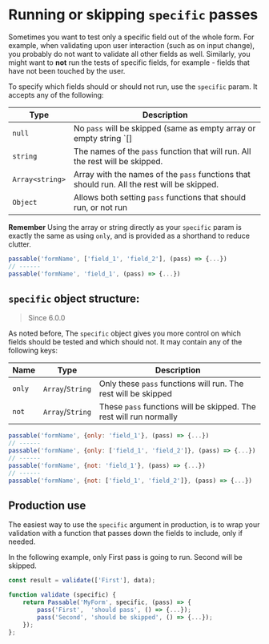 # Running or skipping `specific` passes
Sometimes you want to test only a specific field out of the whole form. For example, when validating upon user interaction (such as on input change), you probably do not want to validate all other fields as well. Similarly, you might want to **not** run the tests of specific fields, for example - fields that have not been touched by the user.

To specify which fields should or should not run, use the `specific` param. It accepts any of the following:

| Type            | Description
|-----------------|------------
| `null`          | No `pass` will be skipped (same as empty array or empty string `[] | ''`)
| `string`        | The names of the `pass` function that will run. All the rest will be skipped.
| `Array<string>` | Array with the names of the `pass` functions that should run. All the rest will be skipped.
| `Object`        | Allows both setting `pass` functions that should run, or not run

**Remember** Using the array or string directly as your `specific` param is exactly the same as using `only`, and is provided as a shorthand to reduce clutter.

```js
passable('formName', ['field_1', 'field_2'], (pass) => {...})
// ------
passable('formName', 'field_1', (pass) => {...})
```

## `specific` object structure:
> Since 6.0.0

As noted before, The `specific` object gives you more control on which fields should be tested and which should not. It may contain any of the following keys:

| Name   | Type             | Description
|--------|------------------|-----
| `only` | `Array`/`String` | Only these `pass` functions will run. The rest will be skipped
| `not`  | `Array`/`String`  | These `pass` functions will be skipped. The rest will run normally

```js
passable('formName', {only: 'field_1'}, (pass) => {...})
// ------
passable('formName', {only: ['field_1', 'field_2']}, (pass) => {...})
// ------
passable('formName', {not: 'field_1'}, (pass) => {...})
// ------
passable('formName', {not: ['field_1', 'field_2']}, (pass) => {...})
```

## Production use

The easiest way to use the `specific` argument in production, is to wrap your validation with a function that passes down the fields to include, only if needed.

In the following example, only First pass is going to run. Second will be skipped.
```js
const result = validate(['First'], data);

function validate (specific) {
    return Passable('MyForm', specific, (pass) => {
        pass('First',  'should pass', () => {...});
        pass('Second', 'should be skipped', () => {...});
    });
};
```
